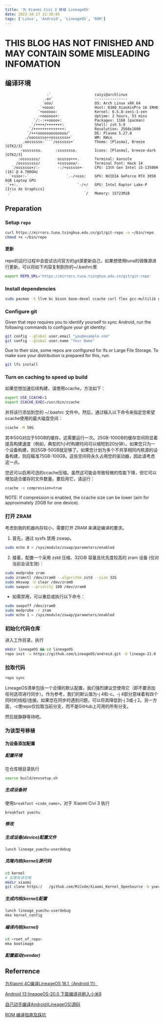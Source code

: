 ```yaml
---
title: '为 Xiaomi Civi 3 移植 LineageOS'
date: 2023-10-27 11:36:05
tags: ['Linux', 'Android', 'LineageOS', 'ROM']
---
```


# THIS BLOG HAS NOT FINISHED AND MAY CONTAIN SOME MISLEADING INFOMATION

## 编译环境
```
                   -`                    caiyi@archlinux 
                  .o+`                   --------------- 
                 `ooo/                   OS: Arch Linux x86_64 
                `+oooo:                  Host: 83AQ XiaoXinPro 16 IRH8 
               `+oooooo:                 Kernel: 6.5.8-zen1-1-zen 
               -+oooooo+:                Uptime: 2 hours, 53 mins 
             `/:-:++oooo+:               Packages: 1168 (pacman) 
            `/++++/+++++++:              Shell: zsh 5.9 
           `/++++++++++++++:             Resolution: 2560x1600 
          `/+++ooooooooooooo/`           DE: Plasma 5.27.8 
         ./ooosssso++osssssso+`          WM: KWin 
        .oossssso-````/ossssss+`         Theme: [Plasma], Breeze [GTK2/3] 
       -osssssso.      :ssssssso.        Icons: [Plasma], breeze-dark [GTK2/3] 
      :osssssss/        osssso+++.       Terminal: konsole 
     /ossssssss/        +ssssooo/-       Terminal Font: Hack 14 
   `/ossssso+/:-        -:/+osssso+-     CPU: 13th Gen Intel i5-13500H (16) @ 4.700GHz 
  `+sso+:-`                 `.-/+oso:    GPU: NVIDIA GeForce RTX 3050 6GB Laptop GPU 
 `++:.                           `-/+/   GPU: Intel Raptor Lake-P [Iris Xe Graphics] 
 .`                                 `/   Memory: 15723MiB 
```

## Preparation

### Setup `repo`
```bash
curl https://mirrors.tuna.tsinghua.edu.cn/git/git-repo -o ~/bin/repo
chmod +x ~/bin/repo
```

#### 更新
repo的运行过程中会尝试访问官方的git源更新自己，如果想使用tuna的镜像源进行更新，可以将如下内容复制到你的~/.bashrc里
```bash
export REPO_URL='https://mirrors.tuna.tsinghua.edu.cn/git/git-repo'
```

### Install dependencies
```bash
sudo pacman -S llvm bc bison base-devel ccache curl flex gcc-multilib git git-lfs gnupg gperf imagemagick lib32-readline lib32-zlib elfutils lz4 sdl openssl libxml2 lzop pngcrush rsync schedtool squashfs-tools libxslt zip zlib lib32-ncurses wxgtk3 ncurses android-tools
```

### Configure git
Given that repo requires you to identify yourself to sync Android, run the following commands to configure your git identity:
```bash
git config --global user.email "you@example.com"
git config --global user.name "Your Name"
```
Due to their size, some repos are configured for lfs or Large File Storage. To make sure your distribution is prepared for this, run:
```bash
git lfs install
```

### Turn on caching to speed up build
如果您想加速后续构建，请使用ccache，方法如下：
```bash
export USE_CCACHE=1
export CCACHE_EXEC=/usr/bin/ccache
```

并将该行添加到您的 ~/.bashrc 文件中。然后，通过输入以下命令来指定您希望ccache使用的最大磁盘空间：

```bash
ccache -M 50G
```
其中50G对应于50GB的缓存。这需要运行一次。25GB-100GB的缓存空间将显着提高构建速度（例如，典型的1小时构建时间可以缩短到20分钟）。如果您只为一个设备构建，则25GB-50GB就足够了。如果您计划为多个不共享相同内核源的设备构建，则应瞄准75GB-100GB。这些空间将永久占用您的驱动器，因此请考虑这一点。

您还可以启用可选的ccache压缩。虽然这可能会导致轻微的性能下降，但它可以增加适合缓存的文件数量。要启用它，请运行：
```bash
ccache -o compression=true
```
NOTE: If compression is enabled, the ccache size can be lower (aim for approximately 20GB for one device).

### 打开 ZRAM
考虑到我的机器内存较小，需要打开 ZRAM 来满足编译的要求。

1. 首先，通过 sysfs 禁用 zswap。
```bash
sudo echo 0 > /sys/module/zswap/parameters/enabled
```

2. 接着，配置一个采用 zstd 压缩、32GiB 容量且优先度较高的 zram 设备 (仅对当前会话生效)：

```bash
sudo modprobe zram
sudo zramctl /dev/zram0 --algorithm zstd --size 32G
sudo mkswap -U clear /dev/zram0
sudo swapon --priority 100 /dev/zram0
```

- 如需禁用，可以重启或执行以下命令：
```bash
sudo swapoff /dev/zram0
sudo modprobe -r zram
sudo echo 1 > /sys/module/zswap/parameters/enabled
```

### 初始化代码仓库
进入工作目录，执行
```bash
mkdir lineageOS && cd lineageOS
repo init -u https://github.com/LineageOS/android.git -b lineage-21.0
```
### 拉取代码
```bash
repo sync
```
LineageOS清单包括一个合理的默认配置，我们强烈建议您使用它（即不要添加任何选项进行同步）。作为参考，我们的默认值为-j 4和-c。-j 4部分意味着有四个同时的线程/连接。如果您在同步时遇到问题，可以将其降低到-j 3或-j 2。另一方面，-c使repo仅拉取当前分支，而不是GitHub上可用的所有分支。

然后就静静等待吧。

### 为该型号移植

#### 为设备添加配置

##### 配置环境

在仓库根目录执行
```bash
source build/envsetup.sh
```

##### 生成设备树
使用`breakfast <code_name>`，对于 Xiaomi Civi 3 执行
```
breakfast yuechu
```

##### 修改

##### 生成设备(device)配置文件
```bash
lunch lineage_yuechu-userdebug
```

##### 克隆内核(kernel)源代码
```bash
cd kernel
# 如果有请忽略
mkdir xiaomi
git clone https:/   /github.com/MiCode/Xiaomi_Kernel_OpenSource -b yuechu-t-oss yuechu
```

##### 生成内核(kernel)配置
```bash
lunch lineage_yuechu-userdebug
mka kernel_config
```

##### 编译内核(kernel)
```bash
cd <root_of_repo>
mka bootimage
```

##### 配置驱动(vendor)


## Referrence
[为Xiaomi 4C编译LineageOS 18.1（Android 11）](https://zhuanlan.zhihu.com/p/353719573)

[Android 13 lineageOS-20.0 下载编译并刷入小米8](https://zhuanlan.zhihu.com/p/640695411)

[自己动手编译Android(LineageOS)源码](https://www.cnblogs.com/luoyesiqiu/p/10701419.html)

[ROM 编译指南及踩坑](https://zhuanlan.zhihu.com/p/555521275)